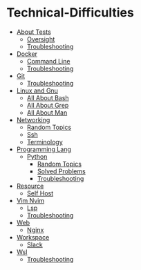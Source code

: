 # Technical-Difficulties

- [About Tests]()
    - [Oversight](about-tests/oversight.md)
    - [Troubleshooting](about-tests/troubleshooting.md)
- [Docker]()
    - [Command Line](docker/command-line.md)
    - [Troubleshooting](docker/troubleshooting.md)
- [Git]()
    - [Troubleshooting](git/troubleshooting.md)
- [Linux and Gnu]()
    - [All About Bash](linux-and-gnu/all-about-bash.md)
    - [All About Grep](linux-and-gnu/all-about-grep.md)
    - [All About Man](linux-and-gnu/all-about-man.md)
- [Networking]()
    - [Random Topics](networking/random-topics.md)
    - [Ssh](networking/ssh.md)
    - [Terminology](networking/terminology.md)
- [Programming Lang]()
    - [Python]()
        - [Random Topics](programming-lang/python/random-topics.md)
        - [Solved Problems](programming-lang/python/solved-problems.md)
        - [Troubleshooting](programming-lang/python/troubleshooting.md)
- [Resource]()
    - [Self Host](resource/self-host.md)
- [Vim Nvim]()
    - [Lsp](vim-nvim/lsp.md)
    - [Troubleshooting](vim-nvim/troubleshooting.md)
- [Web]()
    - [Nginx](web/nginx.md)
- [Workspace]()
    - [Slack](workspace/slack.md)
- [Wsl]()
    - [Troubleshooting](wsl/troubleshooting.md)
